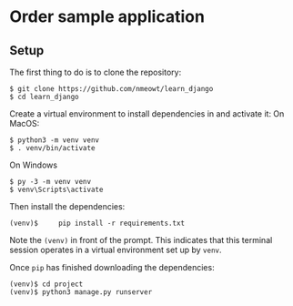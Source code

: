 # Order sample application
## Setup

The first thing to do is to clone the repository:

    $ git clone https://github.com/nmeowt/learn_django
    $ cd learn_django

Create a virtual environment to install dependencies in and activate it:
On MacOS:

    $ python3 -m venv venv
    $ . venv/bin/activate
On Windows

    $ py -3 -m venv venv
    $ venv\Scripts\activate

Then install the dependencies:

    (venv)$ 	pip install -r requirements.txt

Note the  `(venv)`  in front of the prompt. This indicates that this terminal session operates in a virtual environment set up by  `venv`.

Once  `pip`  has finished downloading the dependencies:

    (venv)$ cd project
    (venv)$ python3 manage.py runserver
